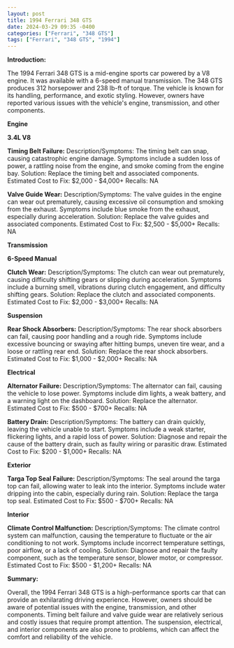 ```yaml
---
layout: post
title: 1994 Ferrari 348 GTS
date: 2024-03-29 09:35 -0400
categories: ["Ferrari", "348 GTS"]
tags: ["Ferrari", "348 GTS", "1994"]
---
```

**Introduction:**

The 1994 Ferrari 348 GTS is a mid-engine sports car powered by a V8 engine. It was available with a 6-speed manual transmission. The 348 GTS produces 312 horsepower and 238 lb-ft of torque. The vehicle is known for its handling, performance, and exotic styling. However, owners have reported various issues with the vehicle's engine, transmission, and other components.

**Engine**

**3.4L V8**

**Timing Belt Failure:**
Description/Symptoms: The timing belt can snap, causing catastrophic engine damage. Symptoms include a sudden loss of power, a rattling noise from the engine, and smoke coming from the engine bay.
Solution: Replace the timing belt and associated components.
Estimated Cost to Fix: $2,000 - $4,000+
Recalls: NA

**Valve Guide Wear:**
Description/Symptoms: The valve guides in the engine can wear out prematurely, causing excessive oil consumption and smoking from the exhaust. Symptoms include blue smoke from the exhaust, especially during acceleration.
Solution: Replace the valve guides and associated components.
Estimated Cost to Fix: $2,500 - $5,000+
Recalls: NA

**Transmission**

**6-Speed Manual**

**Clutch Wear:**
Description/Symptoms: The clutch can wear out prematurely, causing difficulty shifting gears or slipping during acceleration. Symptoms include a burning smell, vibrations during clutch engagement, and difficulty shifting gears.
Solution: Replace the clutch and associated components.
Estimated Cost to Fix: $2,000 - $3,000+
Recalls: NA

**Suspension**

**Rear Shock Absorbers:**
Description/Symptoms: The rear shock absorbers can fail, causing poor handling and a rough ride. Symptoms include excessive bouncing or swaying after hitting bumps, uneven tire wear, and a loose or rattling rear end.
Solution: Replace the rear shock absorbers.
Estimated Cost to Fix: $1,000 - $2,000+
Recalls: NA

**Electrical**

**Alternator Failure:**
Description/Symptoms: The alternator can fail, causing the vehicle to lose power. Symptoms include dim lights, a weak battery, and a warning light on the dashboard.
Solution: Replace the alternator.
Estimated Cost to Fix: $500 - $700+
Recalls: NA

**Battery Drain:**
Description/Symptoms: The battery can drain quickly, leaving the vehicle unable to start. Symptoms include a weak starter, flickering lights, and a rapid loss of power.
Solution: Diagnose and repair the cause of the battery drain, such as faulty wiring or parasitic draw.
Estimated Cost to Fix: $200 - $1,000+
Recalls: NA

**Exterior**

**Targa Top Seal Failure:**
Description/Symptoms: The seal around the targa top can fail, allowing water to leak into the interior. Symptoms include water dripping into the cabin, especially during rain.
Solution: Replace the targa top seal.
Estimated Cost to Fix: $500 - $700+
Recalls: NA

**Interior**

**Climate Control Malfunction:**
Description/Symptoms: The climate control system can malfunction, causing the temperature to fluctuate or the air conditioning to not work. Symptoms include incorrect temperature settings, poor airflow, or a lack of cooling.
Solution: Diagnose and repair the faulty component, such as the temperature sensor, blower motor, or compressor.
Estimated Cost to Fix: $500 - $1,200+
Recalls: NA

**Summary:**

Overall, the 1994 Ferrari 348 GTS is a high-performance sports car that can provide an exhilarating driving experience. However, owners should be aware of potential issues with the engine, transmission, and other components. Timing belt failure and valve guide wear are relatively serious and costly issues that require prompt attention. The suspension, electrical, and interior components are also prone to problems, which can affect the comfort and reliability of the vehicle.
